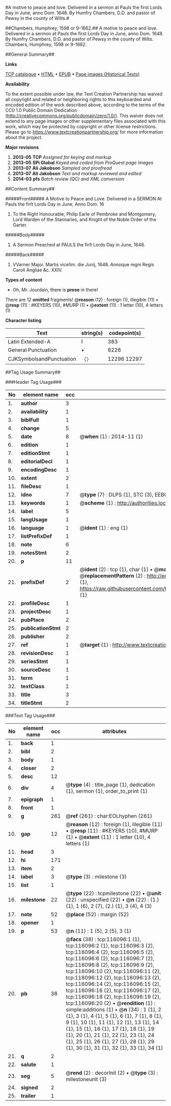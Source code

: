#A motive to peace and love. Delivered in a sermon at Pauls the first Lords Day in June, anno Dom. 1648. By Humfry Chambers, D.D. and pastor of Pewsy in the county of Wilts.#

##Chambers, Humphrey, 1598 or 9-1662.##
A motive to peace and love. Delivered in a sermon at Pauls the first Lords Day in June, anno Dom. 1648. By Humfry Chambers, D.D. and pastor of Pewsy in the county of Wilts.
Chambers, Humphrey, 1598 or 9-1662.

##General Summary##

**Links**

[TCP catalogue](http://www.ota.ox.ac.uk/tcp/)  • 
[HTML](http://tei.it.ox.ac.uk/tcp/Texts-HTML/free/A78/A78555.html)  • 
[EPUB](http://tei.it.ox.ac.uk/tcp/Texts-EPUB/free/A78/A78555.epub) • 
[Page images (Historical Texts)](https://historicaltexts.jisc.ac.uk/eebo-99863880e)

**Availability**

To the extent possible under law, the Text Creation Partnership has waived all copyright and related or neighboring rights to this keyboarded and encoded edition of the work described above, according to the terms of the CC0 1.0 Public Domain Dedication (http://creativecommons.org/publicdomain/zero/1.0/). This waiver does not extend to any page images or other supplementary files associated with this work, which may be protected by copyright or other license restrictions. Please go to https://www.textcreationpartnership.org/ for more information about the project.

**Major revisions**

1. __2013-05__ __TCP__ *Assigned for keying and markup*
1. __2013-05__ __SPi Global__ *Keyed and coded from ProQuest page images*
1. __2013-07__ __Ali Jakobson__ *Sampled and proofread*
1. __2013-07__ __Ali Jakobson__ *Text and markup reviewed and edited*
1. __2014-03__ __pfs__ *Batch review (QC) and XML conversion*

##Content Summary##

#####Front#####
A Motive to Peace and Love. Delivered in a SERMON At Pauls the firſt Lords Day in June, Anno Dom. 16
1. To the Right Honourable, Philip Earle of Pembroke and Montgomery, Lord Warden of the Stannaries, and Knight of the Noble Order of the Garter.

#####Body#####

1. A Sermon Preached at PAULS the firſt Lords Day in June, 1648.

#####Back#####

1. VVarner Major. Martis viceſim. die Junij, 1648. Annoque regni Regis Caroli Angliae &c. XXIV.

**Types of content**

  * Oh, Mr. Jourdain, there is **prose** in there!

There are 12 **omitted** fragments! 
 @__reason__ (12) : foreign (1), illegible (11)  •  @__resp__ (11) : #KEYERS (10), #MURP (1)  •  @__extent__ (11) : 1 letter (10), 4 letters (1)

**Character listing**


|Text|string(s)|codepoint(s)|
|---|---|---|
|Latin Extended-A|ſ|383|
|General Punctuation|•|8226|
|CJKSymbolsandPunctuation|〈〉|12296 12297|

##Tag Usage Summary##

###Header Tag Usage###

|No|element name|occ|attributes|
|---|---|---|---|
|1.|__author__|3||
|2.|__availability__|1||
|3.|__biblFull__|1||
|4.|__change__|5||
|5.|__date__|8| @__when__ (1) : 2014-11 (1)|
|6.|__edition__|1||
|7.|__editionStmt__|1||
|8.|__editorialDecl__|1||
|9.|__encodingDesc__|1||
|10.|__extent__|2||
|11.|__fileDesc__|1||
|12.|__idno__|7| @__type__ (7) : DLPS (1), STC (3), EEBO-CITATION (1), PROQUEST (1), VID (1)|
|13.|__keywords__|1| @__scheme__ (1) : http://authorities.loc.gov/ (1)|
|14.|__label__|5||
|15.|__langUsage__|1||
|16.|__language__|1| @__ident__ (1) : eng (1)|
|17.|__listPrefixDef__|1||
|18.|__note__|6||
|19.|__notesStmt__|2||
|20.|__p__|11||
|21.|__prefixDef__|2| @__ident__ (2) : tcp (1), char (1)  •  @__matchPattern__ (2) : ([0-9\-]+):([0-9IVX]+) (1), (.+) (1)  •  @__replacementPattern__ (2) : http://eebo.chadwyck.com/downloadtiff?vid=$1&page=$2 (1), https://raw.githubusercontent.com/textcreationpartnership/Texts/master/tcpchars.xml#$1 (1)|
|22.|__profileDesc__|1||
|23.|__projectDesc__|1||
|24.|__pubPlace__|2||
|25.|__publicationStmt__|2||
|26.|__publisher__|2||
|27.|__ref__|1| @__target__ (1) : http://www.textcreationpartnership.org/docs/. (1)|
|28.|__revisionDesc__|1||
|29.|__seriesStmt__|1||
|30.|__sourceDesc__|1||
|31.|__term__|1||
|32.|__textClass__|1||
|33.|__title__|3||
|34.|__titleStmt__|2||


###Text Tag Usage###

|No|element name|occ|attributes|
|---|---|---|---|
|1.|__back__|1||
|2.|__bibl__|2||
|3.|__body__|1||
|4.|__closer__|2||
|5.|__desc__|12||
|6.|__div__|4| @__type__ (4) : title_page (1), dedication (1), sermon (1), order_to_print (1)|
|7.|__epigraph__|1||
|8.|__front__|1||
|9.|__g__|261| @__ref__ (261) : char:EOLhyphen (261)|
|10.|__gap__|12| @__reason__ (12) : foreign (1), illegible (11)  •  @__resp__ (11) : #KEYERS (10), #MURP (1)  •  @__extent__ (11) : 1 letter (10), 4 letters (1)|
|11.|__head__|3||
|12.|__hi__|171||
|13.|__item__|2||
|14.|__label__|3| @__type__ (3) : milestone (3)|
|15.|__list__|1||
|16.|__milestone__|22| @__type__ (22) : tcpmilestone (22)  •  @__unit__ (22) : unspecified (22)  •  @__n__ (22) : (1.) (1), 1 (6), 2 (7), (2.) (1), 3 (4), 4 (3)|
|17.|__note__|52| @__place__ (52) : margin (52)|
|18.|__opener__|1||
|19.|__p__|53| @__n__ (11) : 1 (5), 2 (5), 3 (1)|
|20.|__pb__|38| @__facs__ (38) : tcp:116096:1 (1), tcp:116096:2 (1), tcp:116096:3 (2), tcp:116096:4 (2), tcp:116096:5 (2), tcp:116096:6 (2), tcp:116096:7 (2), tcp:116096:8 (2), tcp:116096:9 (2), tcp:116096:10 (2), tcp:116096:11 (2), tcp:116096:12 (2), tcp:116096:13 (2), tcp:116096:14 (2), tcp:116096:15 (2), tcp:116096:16 (2), tcp:116096:17 (2), tcp:116096:18 (2), tcp:116096:19 (2), tcp:116096:20 (2)  •  @__rendition__ (1) : simple:additions (1)  •  @__n__ (34) : 1 (1), 2 (1), 3 (1), 4 (1), 5 (1), 6 (1), 7 (1), 8 (1), 9 (1), 10 (1), 11 (1), 12 (1), 13 (1), 14 (1), 15 (1), 16 (1), 17 (1), 18 (1), 19 (1), 20 (1), 21 (1), 22 (1), 23 (1), 24 (1), 25 (1), 26 (1), 27 (1), 28 (1), 29 (1), 30 (1), 31 (1), 32 (1), 33 (1), 34 (1)|
|21.|__q__|2||
|22.|__salute__|1||
|23.|__seg__|5| @__rend__ (2) : decorInit (2)  •  @__type__ (3) : milestoneunit (3)|
|24.|__signed__|2||
|25.|__trailer__|1||
